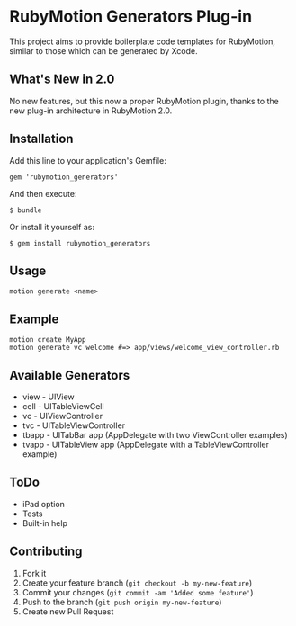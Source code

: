 # RubyMotion Generators Plug-in

This project aims to provide boilerplate code templates for RubyMotion, similar to those which can be generated by Xcode.

## What's New in 2.0

No new features, but this now a proper RubyMotion plugin, thanks to the new
plug-in architecture in RubyMotion 2.0.

## Installation

Add this line to your application's Gemfile:

    gem 'rubymotion_generators'

And then execute:

    $ bundle

Or install it yourself as:

    $ gem install rubymotion_generators

## Usage

    motion generate <name>

## Example

    motion create MyApp
    motion generate vc welcome #=> app/views/welcome_view_controller.rb

## Available Generators

* view - UIView
* cell - UITableViewCell
* vc - UIViewController
* tvc - UITableViewController
* tbapp - UITabBar app (AppDelegate with two ViewController examples)
* tvapp - UITableView app (AppDelegate with a TableViewController example)

## ToDo

- iPad option
- Tests
- Built-in help

## Contributing

1. Fork it
2. Create your feature branch (`git checkout -b my-new-feature`)
3. Commit your changes (`git commit -am 'Added some feature'`)
4. Push to the branch (`git push origin my-new-feature`)
5. Create new Pull Request
